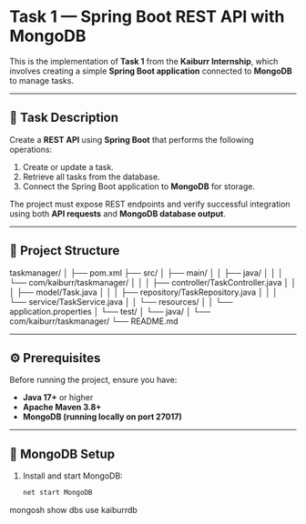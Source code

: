 # Task 1 — Spring Boot REST API with MongoDB

This is the implementation of **Task 1** from the **Kaiburr Internship**, which involves creating a simple **Spring Boot application** connected to **MongoDB** to manage tasks.

---

## 📖 Task Description

Create a **REST API** using **Spring Boot** that performs the following operations:

1. Create or update a task.
2. Retrieve all tasks from the database.
3. Connect the Spring Boot application to **MongoDB** for storage.

The project must expose REST endpoints and verify successful integration using both **API requests** and **MongoDB database output**.

---

## 🧩 Project Structure

taskmanager/
│
├── pom.xml
├── src/
│ ├── main/
│ │ ├── java/
│ │ │ └── com/kaiburr/taskmanager/
│ │ │ ├── controller/TaskController.java
│ │ │ ├── model/Task.java
│ │ │ ├── repository/TaskRepository.java
│ │ │ └── service/TaskService.java
│ │ └── resources/
│ │ └── application.properties
│ └── test/
│ └── java/
│ └── com/kaiburr/taskmanager/
└── README.md


---

## ⚙️ Prerequisites

Before running the project, ensure you have:
- **Java 17+** or higher  
- **Apache Maven 3.8+**  
- **MongoDB (running locally on port 27017)**  

---

## 🧠 MongoDB Setup

1. Install and start MongoDB:
   ```bash
   net start MongoDB
mongosh
show dbs
use kaiburrdb
